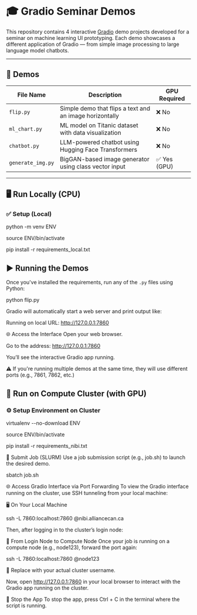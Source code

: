 # 🎓 Gradio Seminar Demos

This repository contains 4 interactive [Gradio](https://gradio.app/) demo projects developed for a seminar on machine learning UI prototyping. Each demo showcases a different application of Gradio — from simple image processing to large language model chatbots.

---

## 📁 Demos

| File Name         | Description                                               | GPU Required |
|------------------|-----------------------------------------------------------|-------------- |
| `flip.py`        | Simple demo that flips a text and an image horizontally   | ❌ No         |
| `ml_chart.py`    | ML model on Titanic dataset with data visualization       | ❌ No         |
| `chatbot.py`     | LLM-powered chatbot using Hugging Face Transformers       | ❌ No         |
| `generate_img.py`| BigGAN-based image generator using class vector input     | ✅ Yes (GPU)  |

---

## 🖥️ Run Locally (CPU)

### ✅ Setup (Local)

python -m venv ENV

source ENV/bin/activate

pip install -r requirements_local.txt



## ▶️ Running the Demos

Once you've installed the requirements, run any of the `.py` files using Python:

python flip.py

Gradio will automatically start a web server and print output like:

Running on local URL:  http://127.0.0.1:7860

🌐 Access the Interface
Open your web browser.

Go to the address: http://127.0.0.1:7860

You’ll see the interactive Gradio app running.

⚠️ If you're running multiple demos at the same time, they will use different ports (e.g., 7861, 7862, etc.)

## 🚀 Run on Compute Cluster (with GPU)

### ⚙️ Setup Environment on Cluster


virtualenv --no-download ENV

source ENV/bin/activate

pip install -r requirements_nibi.txt

📝 Submit Job (SLURM)
Use a job submission script (e.g., job.sh) to launch the desired demo.

sbatch job.sh

🌐 Access Gradio Interface via Port Forwarding
To view the Gradio interface running on the cluster, use SSH tunneling from your local machine:

🖥️ On Your Local Machine

ssh -L 7860:localhost:7860 <username>@nibi.alliancecan.ca

Then, after logging in to the cluster’s login node:

🔄 From Login Node to Compute Node
Once your job is running on a compute node (e.g., node123), forward the port again:

ssh -L 7860:localhost:7860 <username>@node123

🔁 Replace <username> with your actual cluster username.

Now, open http://127.0.0.1:7860 in your local browser to interact with the Gradio app running on the cluster.

🛑 Stop the App
To stop the app, press Ctrl + C in the terminal where the script is running.

